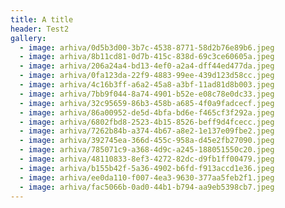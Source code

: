 ```yaml
---
title: A title
header: Test2
gallery:
  - image: arhiva/0d5b3d00-3b7c-4538-8771-58d2b76e89b6.jpeg
  - image: arhiva/8b11cd81-0d7b-415c-838d-69c3ce60605a.jpeg
  - image: arhiva/206a24a4-bd13-4ef0-a2a4-dff44ed477da.jpeg
  - image: arhiva/0fa123da-22f9-4883-99ee-439d123d58cc.jpeg
  - image: arhiva/4c16b3ff-a6a2-45a8-a3bf-11ad81d8b003.jpeg
  - image: arhiva/7bb9f044-8a74-4901-b52e-e08c78e0dc33.jpeg
  - image: arhiva/32c95659-86b3-458b-a685-4f0a9fadcecf.jpeg
  - image: arhiva/86a00952-de5d-4bfa-bd6e-f465cf3f292a.jpeg
  - image: arhiva/6802fbd8-2523-4b15-8526-beff9d4fcecc.jpeg
  - image: arhiva/7262b84b-a374-4b67-a8e2-1e137e09fbe2.jpeg
  - image: arhiva/392745ea-366d-455c-958a-d45e2fb27090.jpeg
  - image: arhiva/785071c9-a368-4d9c-a245-188051550c20.jpeg
  - image: arhiva/48110833-8ef3-4272-82dc-d9fb1ff00479.jpeg
  - image: arhiva/b155b42f-5a36-4902-b6fd-f913accd1e36.jpeg
  - image: arhiva/ee0da110-f007-4ea3-9630-377aa5feb2f1.jpeg
  - image: arhiva/fac5066b-0ad0-44b1-b794-aa9eb5398cb7.jpeg
---
```

